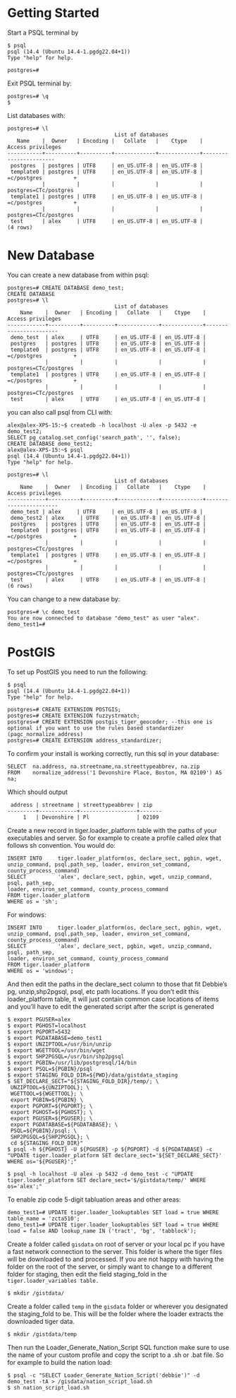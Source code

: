 # Getting Started

Start a PSQL terminal by 

```shell
$ psql
psql (14.4 (Ubuntu 14.4-1.pgdg22.04+1))
Type "help" for help.

postgres=#
```

Exit PSQL terminal by:

```shell
postgres=# \q
$ 
```

List databases with:

```shell
postgres=# \l
                                  List of databases
   Name    |  Owner   | Encoding |   Collate   |    Ctype    |   Access privileges   
-----------+----------+----------+-------------+-------------+-----------------------
 postgres  | postgres | UTF8     | en_US.UTF-8 | en_US.UTF-8 | 
 template0 | postgres | UTF8     | en_US.UTF-8 | en_US.UTF-8 | =c/postgres          +
           |          |          |             |             | postgres=CTc/postgres
 template1 | postgres | UTF8     | en_US.UTF-8 | en_US.UTF-8 | =c/postgres          +
           |          |          |             |             | postgres=CTc/postgres
 test      | alex     | UTF8     | en_US.UTF-8 | en_US.UTF-8 | 
(4 rows)
```

# New Database

You can create a new database from within psql:

```shell
postgres=# CREATE DATABASE demo_test;
CREATE DATABASE
postgres=# \l
                                  List of databases
    Name    |  Owner   | Encoding |   Collate   |    Ctype    |   Access privileges   
------------+----------+----------+-------------+-------------+-----------------------
 demo_test  | alex     | UTF8     | en_US.UTF-8 | en_US.UTF-8 | 
 postgres   | postgres | UTF8     | en_US.UTF-8 | en_US.UTF-8 | 
 template0  | postgres | UTF8     | en_US.UTF-8 | en_US.UTF-8 | =c/postgres          +
            |          |          |             |             | postgres=CTc/postgres
 template1  | postgres | UTF8     | en_US.UTF-8 | en_US.UTF-8 | =c/postgres          +
            |          |          |             |             | postgres=CTc/postgres
 test       | alex     | UTF8     | en_US.UTF-8 | en_US.UTF-8 | 

```

you can also call psql from CLI with:

```shell
alex@alex-XPS-15:~$ createdb -h localhost -U alex -p 5432 -e demo_test2;
SELECT pg_catalog.set_config('search_path', '', false);
CREATE DATABASE demo_test2;
alex@alex-XPS-15:~$ psql
psql (14.4 (Ubuntu 14.4-1.pgdg22.04+1))
Type "help" for help.

postgres=# \l
                                  List of databases
    Name    |  Owner   | Encoding |   Collate   |    Ctype    |   Access privileges   
------------+----------+----------+-------------+-------------+-----------------------
 demo_test | alex     | UTF8     | en_US.UTF-8 | en_US.UTF-8 | 
 demo_test2 | alex     | UTF8     | en_US.UTF-8 | en_US.UTF-8 | 
 postgres   | postgres | UTF8     | en_US.UTF-8 | en_US.UTF-8 | 
 template0  | postgres | UTF8     | en_US.UTF-8 | en_US.UTF-8 | =c/postgres          +
            |          |          |             |             | postgres=CTc/postgres
 template1  | postgres | UTF8     | en_US.UTF-8 | en_US.UTF-8 | =c/postgres          +
            |          |          |             |             | postgres=CTc/postgres
 test       | alex     | UTF8     | en_US.UTF-8 | en_US.UTF-8 | 
(6 rows)
```

You can change to a new database by:

```shell
postgres=# \c demo_test
You are now connected to database "demo_test" as user "alex".
demo_test1=#
```

# PostGIS

To set up PostGIS you need to run the following:

```shell
$ psql
psql (14.4 (Ubuntu 14.4-1.pgdg22.04+1))
Type "help" for help.

postgres=# CREATE EXTENSION POSTGIS;
postgres=# CREATE EXTENSION fuzzystrmatch;
postgres=# CREATE EXTENSION postgis_tiger_geocoder; --this one is optional if you want to use the rules based standardizer (pagc_normalize_address)
postgres=# CREATE EXTENSION address_standardizer;
```

To confirm your install is working correctly, run this sql in your database:

```shell
SELECT  na.address, na.streetname,na.streettypeabbrev, na.zip
FROM    normalize_address('1 Devonshire Place, Boston, MA 02109') AS na;
```

Which should output

```shell
 address | streetname | streettypeabbrev | zip
---------+------------+------------------+-------
     1   | Devonshire | Pl               | 02109
```

Create a new record in tiger.loader_platform table with the paths of your executables and server. So for example to create a profile called *alex* that follows sh convention. You would do:

```shell
INSERT INTO     tiger.loader_platform(os, declare_sect, pgbin, wget, unzip_command, psql,path_sep, loader, environ_set_command, county_process_command)
SELECT          'alex', declare_sect, pgbin, wget, unzip_command, psql, path_sep,
loader, environ_set_command, county_process_command
FROM tiger.loader_platform
WHERE os = 'sh';
```

For windows:

```shell
INSERT INTO     tiger.loader_platform(os, declare_sect, pgbin, wget, unzip_command, psql,path_sep, loader, environ_set_command, county_process_command)
SELECT          'alex', declare_sect, pgbin, wget, unzip_command, psql, path_sep,
loader, environ_set_command, county_process_command
FROM tiger.loader_platform
WHERE os = 'windows';
```

And then edit the paths in the declare_sect column to those that fit Debbie’s pg, unzip,shp2pgsql, psql, etc path locations.
If you don’t edit this loader_platform table, it will just contain common case locations of items and you’ll have to
edit the generated script after the script is generated

```shell
$ export PGUSER=alex
$ export PGHOST=localhost
$ export PGPORT=5432
$ export PGDATABASE=demo_test1
$ export UNZIPTOOL=/usr/bin/unzip                   
$ export WGETTOOL=/usr/bin/wget       
$ export SHP2PGSQL=/usr/bin/shp2pgsql
$ export PGBIN=/usr/lib/postgresql/14/bin 
$ export PSQL=${PGBIN}/psql   
$ export STAGING_FOLD_DIR=${PWD}/data/gistdata_staging
$ SET_DECLARE_SECT="${STAGING_FOLD_DIR}/temp/; \
 UNZIPTOOL=${UNZIPTOOL}; \
 WGETTOOL=${WGETTOOL}; \
 export PGBIN=${PGBIN} \
 export PGPORT=${PGPORT}; \
 export PGHOST=${PGHOST}; \
 export PGUSER=${PGUSER}; \
 export PGDATABASE=${PGDATABASE}; \
 PSQL=${PGBIN}/psql; \
 SHP2PGSQL=${SHP2PGSQL}; \
 cd ${STAGING_FOLD_DIR}"
$ psql -h ${PGHOST} -U ${PGUSER} -p ${PGPORT} -d ${PGDATABASE} -c "UPDATE tiger.loader_platform SET declare_sect='${SET_DECLARE_SECT}' WHERE os='${PGUSER}';"
```

```shell
$ psql -h localhost -U alex -p 5432 -d demo_test -c "UPDATE tiger.loader_platform SET declare_sect='$/gistdata/temp/' WHERE os='alex';"
```

To enable zip code 5-digit tabluation areas and other areas:

```shell
demo_test1=# UPDATE tiger.loader_lookuptables SET load = true WHERE table_name = 'zcta510';
demo_test1=# UPDATE tiger.loader_lookuptables SET load = true WHERE load = false AND lookup_name IN ('tract', 'bg', 'tabblock');
```
Create a folder called `gisdata` on root of server or your local pc if you have a fast network connection to the server. This folder is where the tiger files will be downloaded to and processed. If you are not happy with having the folder on the root of the server, or simply want to change to a different folder for staging, then edit the field staging_fold in the `tiger.loader_variables table.`

```shell
$ mkdir /gistdata/
```

Create a folder called `temp` in the `gisdata` folder or wherever you designated the staging_fold to be. This will be the folder where the loader extracts the downloaded tiger data.

```shell
$ mkdir /gistdata/temp
```

Then run the Loader_Generate_Nation_Script SQL function make sure to use the name of your custom profile and copy the script to a .sh or .bat file. So for example to build the nation load:

```shell
$ psql -c "SELECT Loader_Generate_Nation_Script('debbie')" -d demo_test -tA > /gisdata/nation_script_load.sh
$ sh nation_script_load.sh
```